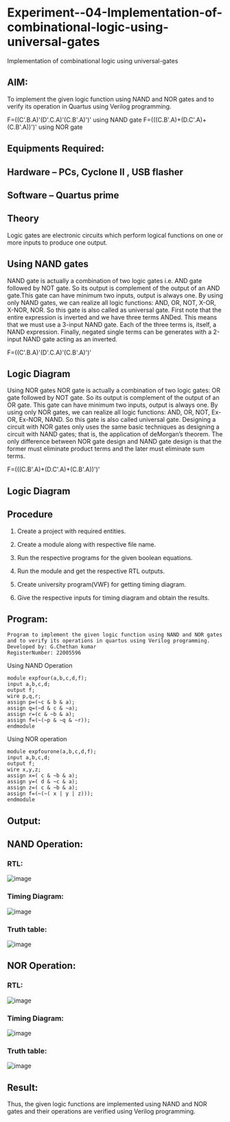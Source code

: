 # Experiment--04-Implementation-of-combinational-logic-using-universal-gates
Implementation of combinational logic using universal-gates
 
## AIM:
To implement the given logic function using NAND and NOR gates and to verify its operation in Quartus using Verilog programming.

F=((C'.B.A)'(D'.C.A)'(C.B'.A)')' using NAND gate
F=(((C.B'.A)+(D.C'.A)+(C.B'.A))')' using NOR gate
## Equipments Required:
## Hardware – PCs, Cyclone II , USB flasher
## Software – Quartus prime


## Theory
Logic gates are electronic circuits which perform logical functions on one or more inputs to produce one output. 

## Using NAND gates
NAND gate is actually a combination of two logic gates i.e. AND gate followed by NOT gate. So its output is complement of the output of an AND gate.This gate can have minimum two inputs, output is always one. By using only NAND gates, we can realize all logic functions: AND, OR, NOT, X-OR, X-NOR, NOR. So this gate is also called as universal gate. First note that the entire expression is inverted and we have three terms ANDed. This means that we must use a 3-input NAND gate. Each of the three terms is, itself, a NAND expression. Finally, negated single terms can be generates with a 2-input NAND gate acting as an inverted.

F=((C'.B.A)'(D'.C.A)'(C.B'.A)')'

## Logic Diagram

Using NOR gates
NOR gate is actually a combination of two logic gates: OR gate followed by NOT gate. So its output is complement of the output of an OR gate. This gate can have minimum two inputs, output is always one. By using only NOR gates, we can realize all logic functions: AND, OR, NOT, Ex-OR, Ex-NOR, NAND. So this gate is also called universal gate. Designing a circuit with NOR gates only uses the same basic techniques as designing a circuit with NAND gates; that is, the application of deMorgan’s theorem. The only difference between NOR gate design and NAND gate design is that the former must eliminate product terms and the later must eliminate sum terms.

F=(((C.B'.A)+(D.C'.A)+(C.B'.A))')'

## Logic Diagram

## Procedure

1. Create a project with required entities.

2. Create a module along with respective file name.

3. Run the respective programs for the given boolean equations. 

4. Run the module and get the respective RTL outputs. 

5. Create university program(VWF) for getting timing diagram. 

6. Give the respective inputs for timing diagram and obtain the results. 

## Program:
```
Program to implement the given logic function using NAND and NOR gates and to verify its operations in quartus using Verilog programming.
Developed by: G.Chethan kumar
RegisterNumber: 22005596
```
Using NAND Operation
```
module expfour(a,b,c,d,f);
input a,b,c,d;
output f;
wire p,q,r;
assign p=(~c & b & a);
assign q=(~d & c & ~a);
assign r=(c & ~b & a);
assign f=(~(~p & ~q & ~r));
endmodule
```
Using NOR operation
```
module expfourone(a,b,c,d,f);
input a,b,c,d;
output f;
wire x,y,z;
assign x=( c & ~b & a);
assign y=( d & ~c & a);
assign z=( c & ~b & a);
assign f=(~(~( x | y | z)));
endmodule
```

## Output:
## NAND Operation:

### RTL:
![image](https://user-images.githubusercontent.com/118348224/211159814-4549e0c9-5b54-429d-b758-49bde1096cf6.png)

### Timing Diagram:

![image](https://user-images.githubusercontent.com/118348224/211160402-c4a2efc3-aa2b-4cb2-a655-acb51d72ae0d.png)


### Truth table:

![image](https://user-images.githubusercontent.com/118348224/211159994-5ea3e9da-6a89-49ea-85e5-8ffe0cf89c4a.png)

## NOR Operation:

### RTL:
![image](https://user-images.githubusercontent.com/118348224/211160055-6642dfd4-4840-4dff-ab81-645d99211ab2.png)

### Timing Diagram:

![image](https://user-images.githubusercontent.com/118348224/211160133-06ae4353-28d5-482d-a121-1e9d79287569.png)

### Truth table:

![image](https://user-images.githubusercontent.com/118348224/212308861-bf2e1090-26bc-436d-8fd6-c1a348619833.png)

## Result:
Thus, the given logic functions are implemented using NAND and NOR gates and their operations are verified using Verilog programming.
